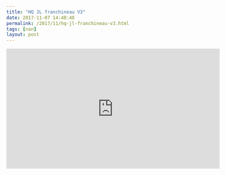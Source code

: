 ```yaml
---
title: "HQ JL franchineau V3"
date: 2017-11-07 14:48:48
permalink: /2017/11/hq-jl-franchineau-v3.html
tags: [nan]
layout: post
---
```


<iframe width="560" height="315" src="https://www.youtube.com/embed/snC3SpTxjBk" frameborder="0" allowfullscreen></iframe>
